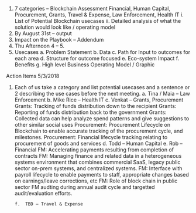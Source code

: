 1.	7 categories – Blockchain Assessment
    Financial, Human Capital, Procurement, Grants, Travel & Expense, Law Enforcement, Health IT
      i.	List of Potential Blockchain usecases
      ii.	Detailed analysis of what the solution would look like / operating model
2.	By August 31st – output
3.	Impact on the Playbook – Addendum
4.	Thu Afternoon 4 – 5.
5.	Usecases
      a.	Problem Statement
      b.	Data
      c.	Path for Input to outcomes for each area
      d.	Structure for outcome focused
      e.	Eco-system Impact
      f.	Benefits
      g.	High level Business Operating Model / Graphic

Action Items 
5/3/2018
1.	Each of us take a category and list potential usecases and a sentence or 2 describing the use cases before the next meeting.
        a.	Tina / Maia – Law Enforcement
        b.	Mike Rice – Health IT
        c.	Venkat – Grants, Procurement
            Grants: Tracking of funds distribution down to the recipient
            Grants: Reporting of funds distribution back to the government
            Grants: Collected data can help analyze spend patterns and give suggestions to other similar social uses
            Procurement: Procurement Lifecycle on Blockchain to enable accurate tracking of the procurement cycle, and milestones. 
            Procurement: Financial lifecycle tracking relating to procurement of goods and services
        d.	Todd – Human Capital
        e.	Rob – Financial
            FM: Accelerating payments resulting from completion of contracts
            FM: Managing finance and related data in a heterogeneous systems environment that combines commercial SaaS, legacy public sector on-prem systems, and centralized systems.
            FM: Interface with payroll lifecycle to enable payments to staff, appropriate changes based on earnings/leave corrections, etc
            FM: Role of block chain in  public sector FM audting during annual audit cycle and targetted audit/evaluation efforts.
            
        f.	TBD – Travel & Expense
